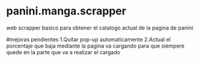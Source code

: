 # panini.manga.scrapper
web scrapper basico para obtener el catalogo actual de la pagina de panini

#mejoras pendientes
1.Quitar pop-up automaticamente
2.Actual el porcentaje que baja mediante la pagina va cargando para que siempere quede en la parte que va a realizar el cargado
